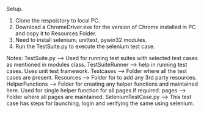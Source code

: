 Setup.
1. Clone the respoistory to local PC.
2. Download a ChromeDriver.exe for the version of Chrome installed in PC and copy it to Resources Folder.
3. Need to install selenium, unittest, pywin32 modules.
4. Run the TestSuite.py to execute the selenium test case. 

Notes:
TestSuite.py --> Used for running test suites with selected test cases as mentioned in modules class. 
TestSuiteRunner --> help in running test cases. Uses unit test framework. 
Testcases --> Folder where all the test cases are present. 
Resources --> Folder for to add any 3rd party resources. 
HelperFunctions --> Folder for creating any helper functions and maintained here.  Used for single helper function for all pages if required. 
pages --> Folder where all pages are maintained.
SeleniumTestCase.py --> This test case has steps for launching, login and verifying the same using selenium. 
